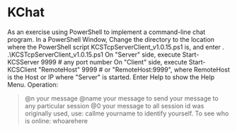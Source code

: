 # KChat
As an exercise using PowerShell to implement a command-line chat program.
In a PowerShell Window, Change the directory to the location where the PowerShell script KCSTcpServerClient_v1.0.15.ps1 is, and enter
. .\KCSTcpServerClient_v1.0.15.ps1
On "Server" side, execute Start-KCSServer 9999 # any port number
On "Client" side, execute Start-KCSClient "RemoteHost" 9999 # or "RemoteHost:9999", where RemoteHost is the Host or IP where "Server" is started.
Enter Help to show the Help Menu.
Operation: 
> @n your message
> @name your message
to send your message to any particular session
> @0 your message to all
session id was originally used, use:
> callme yourname
to identify yourself.
To see who is online:
> whoarehere
